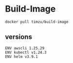 # Build-Image

```bash
docker pull timzu/build-image
```

## versions

```
ENV awscli 1.25.29
ENV kubectl v1.24.3
ENV helm v3.9.1
```
